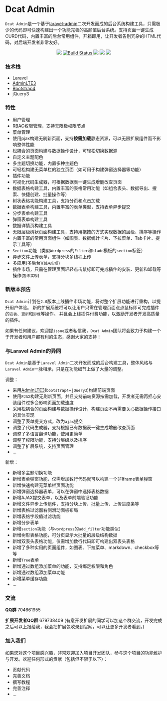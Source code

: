 # Dcat Admin


`Dcat Admin`是一个基于[laravel-admin](https://www.laravel-admin.org/)二次开发而成的后台系统构建工具，只需极少的代码即可快速构建出一个功能完善的高颜值后台系统。支持页面一键生成CURD代码，内置丰富的后台常用组件，开箱即用，让开发者告别冗杂的HTML代码，对后端开发者非常友好。

<p align="center">
    <a href="https://github.com/jqhph/dcat-admin/blob/master/LICENSE"><img src="https://img.shields.io/badge/license-MIT-7389D8.svg?style=flat" ></a>
    <a href="https://travis-ci.org/jqhph/dcat-admin">
        <img src="https://travis-ci.org/jqhph/dcat-admin.svg?branch=master" alt="Build Status">
    </a>
    <a href="https://packagist.org/packages/dcat/laravel-admin"><img src="https://img.shields.io/packagist/dt/dcat/laravel-admin.svg?color=" /></a> 
    <a><img src="https://img.shields.io/badge/php-7.1+-59a9f8.svg?style=flat" /></a> 
    <a><img src="https://img.shields.io/badge/laravel-5.5+-59a9f8.svg?style=flat" ></a>
</p>

### 技术栈

- [Laravel](https://laravel.com/)
- [AdminLTE3](https://github.com/ColorlibHQ/AdminLTE)
- [Bootstrap4](https://getbootstrap.net/)
- jQuery3


### 特性

- 用户管理
- RBAC权限管理，支持无限极权限节点
- 菜单管理
- 使用pjax构建无刷新页面，支持**按需加载**静态资源，可以无限扩展组件而不影响整体性能
- 松耦合的页面构建与数据操作设计，可轻松切换数据源
- 自定义主题配色
- 多主题切换功能，内置多种主题色
- 可轻松构建无菜单栏的独立页面（如可用于构建弹窗选择器等功能）
- 插件功能
- 可视化代码生成器，可根据数据表一键生成增删改查页面
- 数据表格构建工具，内置丰富的表格常用功能（如组合表头、数据导出、搜索、快捷创建、批量操作等）
- 树状表格功能构建工具，支持分页和点击加载
- 数据表单构建工具，内置丰富的表单类型，支持表单异步提交
- 分步表单构建工具
- 弹窗表单构建工具
- 数据详情页构建工具
- 无限层级树状页面构建工具，支持用拖拽的方式实现数据的层级、排序等操作
- 内置丰富的常用页面组件（如图表、数据统计卡片、下拉菜单、Tab卡片、提示工具等）
- `Section`功能（类似`Wordpress`的`Filter`和`blade`模板的`section`标签）
- 异步文件上传表单，支持分块多线程上传
- 多应用(多后台)(`暂未实现`)
- 插件市场，只需在管理页面轻轻点击鼠标即可完成插件的安装、更新和卸载等操作(`暂未实现`)



### 新版本预告

`Dcat Admin`计划在`2.0`版本上线插件市场功能，将对整个扩展功能进行重构，以提升用户体验。
新的扩展系统将可以让用户只需在管理页面点点鼠标即可完成插件的`安装`、`更新`和`卸载`等操作。
并且会上线插件付费功能，以激励开发者开发高质量的插件。

如果有任何建议，欢迎提`issue`或者私信我，`Dcat Admin`团队将会致力于构建一个于开发者和用户都有利的生态，感谢大家的支持！



### 与Laravel Admin的异同

`Dcat Admin`是基于`Laravel Admin`二次开发而成的后台构建工具，整体风格与`Laravel Admin`一脉相承，只是在功能细节上做了大量的调整。


调整：
- 采用[AdminLTE3](https://github.com/ColorlibHQ/AdminLTE)(`bootstrap4`+`jQuery3`)构建前端页面
- 使用`PJAX`构建无刷新页面，并且支持前端资源按需加载，开发者无需再担心安装组件过多会影响页面加载速度
- 采用松耦合的页面构建与数据操作设计，构建页面不再需要关心数据操作接口的具体实现
- 调整了表单提交方式，改为`ajax`提交
- 调整了代码生成器，支持根据已有数据表一键生成增删改查页面
- 调整了多语言翻译功能，使用更简单
- 调整了权限功能，支持分层级以及排序
- 调整了扩展系统，支持页面管理
- ...

新增：
- 新增多主题切换功能
- 新增表单弹窗功能，仅需增加数行代码就可以构建一个非Iframe表单弹窗
- 新增快速构建无菜单栏页面功能
- 新增弹窗选择器表单，可以在弹窗中选择表格数据
- 新增AJAX提交表单，以及表单前端验证功能
- 新增文件异步上传组件，支持分块上传、批量上传、上传进度条等
- 新增表格过滤器右侧滑动面板布局
- 新增表格字段值过滤功能
- 新增分步表单
- 新增`section`功能（与`wordpress`的`add_filter`功能类似）
- 新增树形表格功能，可分页显示大批量的层级结构数据
- 新增双表头表格功能，仅需增加数行代码即可构建出双表头表格
- 新增了多种实用的页面组件，如图表、下拉菜单、markdown、checkbox等等
- 新增`Tree`表单
- 新增通过数组添加菜单的功能，支持绑定权限和角色
- 新增通过数组添加菜单功能
- 新增菜单缓存功能
- ...

### 交流

**QQ群** 704661955

**扩展开发者QQ群** 679738409 (有意开发扩展的同学可以加这个群交流，开发完成之后可以上报给我，我会把扩展包收录到官网，可以让更多开发者看到。)

### 加入我们

如果您对这个项目感兴趣，非常欢迎加入项目开发团队，参与这个项目的功能维护与开发。欢迎任何形式的贡献（包括但不限于以下）：

* 贡献代码
* 完善文档
* 撰写教程
* 完善注释
* ...

